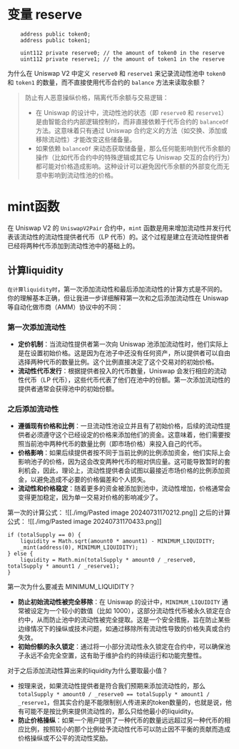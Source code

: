 # 变量 reserve
```solidity
    address public token0;
    address public token1;

    uint112 private reserve0; // the amount of token0 in the reserve
    uint112 private reserve1; // the amount of token1 in the reserve
```

为什么在 Uniswap V2 中定义 `reserve0` 和 `reserve1` 来记录流动性池中 `token0` 和 `token1` 的数量，而不直接使用代币合约的 `balance` 方法来读取余额？
> 防止有人恶意操纵价格，隔离代币余额与交易逻辑：
> - 在 Uniswap 的设计中，流动性池的状态（即 `reserve0` 和 `reserve1`）是由智能合约内部逻辑控制的，而非直接依赖于代币合约的 `balanceOf` 方法。这意味着只有通过 Uniswap 合约定义的方法（如交换、添加或移除流动性）才能改变这些储备量。
> - 如果依赖 `balanceOf` 来动态获取储备量，那么任何能影响到代币余额的操作（比如代币合约中的特殊逻辑或其它与 Uniswap 交互的合约行为）都可能对价格造成影响。这种设计可以避免因代币余额的外部变化而无意中影响到流动性池的价格。


# mint函数
在 Uniswap V2 的 `UniswapV2Pair` 合约中，`mint` 函数是用来增加流动性并发行代表该流动性的流动性提供者代币（LP 代币）的。这个过程是建立在流动性提供者已经将两种代币添加到流动性池中的基础上的。

## 计算liquidity
`在计算liquidity时`，第一次添加流动性和最后添加流动性的计算方式是不同的。
你的理解基本正确，但让我进一步详细解释第一次和之后添加流动性在 Uniswap 等自动化做市商（AMM）协议中的不同：
### 第一次添加流动性
- **定价机制**：当流动性提供者第一次向 Uniswap 池添加流动性时，他们实际上是在设置初始价格。这是因为在池子中还没有任何资产，所以提供者可以自由选择两种代币的数量比例。这个比例直接决定了这个交易对的初始价格。
- **流动性代币发行**：根据提供者投入的代币数量，Uniswap 会发行相应的流动性代币（LP 代币），这些代币代表了他们在池中的份额。第一次添加流动性的提供者通常会获得池中的初始份额。
### 之后添加流动性
- **遵循现有价格和比例**：一旦流动性池设立并且有了初始价格，后续的流动性提供者必须遵守这个已经设定的价格来添加他们的资金。这意味着，他们需要按照当前池中两种代币的数量比例（即市场价格）来投入自己的代币。
- **价格影响**：如果后续提供者按不同于当前比例的比例添加资金，他们实际上会影响池子的价格，因为这会改变两种代币的相对供应量。这可能导致暂时的套利机会，因此，理论上，流动性提供者会试图以最接近市场价格的比例添加资金，以避免造成不必要的价格偏差和个人损失。
- **流动性和价格稳定**：随着更多的资金被添加到池中，流动性增加，价格通常会变得更加稳定，因为单一交易对价格的影响减少了。

第一次的计算公式：
![[./img/Pasted image 20240731170212.png]]
之后的计算公式：
![[./img/Pasted image 20240731170433.png]]

```solidity
if (totalSupply == 0) {
	liquidity = Math.sqrt(amount0 * amount1) - MINIMUM_LIQUIDITY;
	_mint(address(0), MINIMUM_LIQUIDITY);
} else {
	liquidity = Math.min(totalSupply * amount0 / _reserve0, totalSupply * amount1 / _reserve1);
}
```
第一次为什么要减去 MINIMUM_LIQUIDITY？
- **防止初始流动性被完全移除**：在 Uniswap 的设计中，`MINIMUM_LIQUIDITY` 通常被设定为一个较小的数值（比如 1000），这部分流动性代币被永久锁定在合约中，从而防止池中的流动性被完全提取。这是一个安全措施，旨在防止某些边缘情况下的操纵或技术问题，如通过移除所有流动性导致的价格失真或合约失效。
- **初始份额的永久锁定**：通过将一小部分流动性永久锁定在合约中，可以确保池子永远不会完全空置，这有助于维护合约的持续运行和功能完整性。

对于之后添加流动性算出来的liquidity为什么要取最小值？
- 按理来说，如果流动性提供者是符合我们预期来添加流动性的，那么`totalSupply * amount0 / _reserve0 == totalSupply * amount1 / _reserve1`，但其实合约是不能限制别人传进来的token数量的，也就是说，他有可能不是按比例来提供流动性的，那么只给他最小的liquidity。
- **防止价格操纵**：如果一个用户提供了一种代币的数量远远超过另一种代币的相应比例，按照较小的那个比例给予流动性代币可以防止因不平衡的贡献而造成价格操纵或不公平的流动性奖励。

















